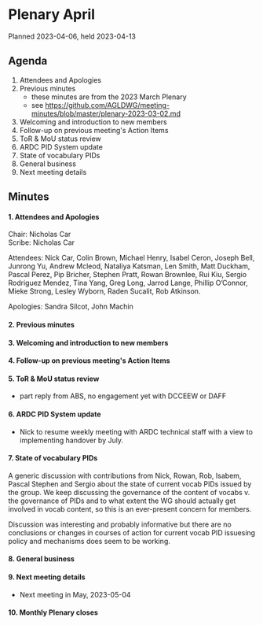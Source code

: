 # Plenary April

Planned 2023-04-06, held 2023-04-13

## Agenda

1. Attendees and Apologies
2. Previous minutes
    * these minutes are from the 2023 March Plenary
    * see <https://github.com/AGLDWG/meeting-minutes/blob/master/plenary-2023-03-02.md>
3. Welcoming and introduction to new members
4. Follow-up on previous meeting's Action Items
5. ToR & MoU status review
6. ARDC PID System update
7. State of vocabulary PIDs
9. General business 
10. Next meeting details

## Minutes
#### 1. Attendees and Apologies

Chair: Nicholas Car  
Scribe: Nicholas Car    

Attendees: Nick Car, Colin Brown, Michael Henry, Isabel Ceron, Joseph Bell, Junrong Yu, Andrew Mcleod, Nataliya Katsman, Len Smith, Matt Duckham, Pascal Perez, Pip Bricher, Stephen Pratt, Rowan Brownlee, Rui Kiu, Sergio Rodriguez Mendez, Tina Yang, Greg Long, Jarrod Lange, Phillip O’Connor, Mieke Strong, Lesley Wyborn, Raden Sucalit, Rob Atkinson.

Apologies: Sandra Silcot, John Machin  

#### 2. Previous minutes
#### 3. Welcoming and introduction to new members
#### 4. Follow-up on previous meeting's Action Items
#### 5. ToR & MoU status review

* part reply from ABS, no engagement yet with DCCEEW or DAFF

#### 6. ARDC PID System update

* Nick to resume weekly meeting with ARDC technical staff with a view to implementing handover by July.

#### 7. State of vocabulary PIDs

A generic discussion with contributions from Nick, Rowan, Rob, Isabem, Pascal Stephen and Sergio about the state of current vocab PIDs issued by the group. We keep discussing the governance of the content of vocabs v. the governance of PIDs and to what extent the WG should actually get involved in vocab content, so this is an ever-present concern for members.

Discussion was interesting and probably informative but there are no conclusions or changes in courses of action for current vocab PID issuesing policy and mechanisms does seem to be working.

#### 8. General business 
#### 9. Next meeting details
* Next meeting in May, 2023-05-04
#### 10. Monthly Plenary closes
